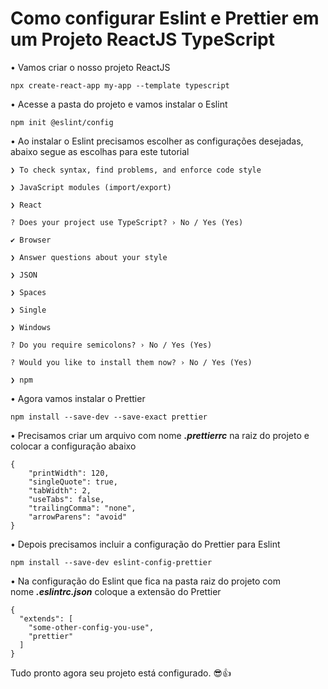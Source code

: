 # **Como configurar Eslint e Prettier em um Projeto ReactJS TypeScript**

• Vamos criar o nosso projeto ReactJS

`npx create-react-app my-app --template typescript`

• Acesse a pasta do projeto e vamos instalar o Eslint

`npm init @eslint/config`

• Ao instalar o Eslint precisamos escolher as configurações desejadas, abaixo segue as escolhas para este tutorial

```
❯ To check syntax, find problems, and enforce code style

❯ JavaScript modules (import/export)

❯ React

? Does your project use TypeScript? › No / Yes (Yes)

✔ Browser

❯ Answer questions about your style

❯ JSON

❯ Spaces

❯ Single

❯ Windows

? Do you require semicolons? › No / Yes (Yes)

? Would you like to install them now? › No / Yes (Yes)

❯ npm
```

• Agora vamos instalar o Prettier

`npm install --save-dev --save-exact prettier`

• Precisamos criar um arquivo com nome ***.prettierrc*** na raiz do projeto e colocar a configuração abaixo

```
{
	"printWidth": 120,
	"singleQuote": true,
	"tabWidth": 2,
	"useTabs": false,
	"trailingComma": "none",
	"arrowParens": "avoid"
}
```

• Depois precisamos incluir a configuração do Prettier para Eslint

`npm install --save-dev eslint-config-prettier`

• Na configuração do Eslint que fica na pasta raiz do projeto com nome ***.eslintrc.json*** coloque a extensão do Prettier

```
{
  "extends": [
    "some-other-config-you-use",
    "prettier"
  ]
}
```

Tudo pronto agora seu projeto está configurado. 😎👍
